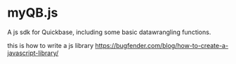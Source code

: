 # myQB.js

A js sdk for Quickbase, including some basic datawrangling functions.

this is how to write a js library
https://bugfender.com/blog/how-to-create-a-javascript-library/
